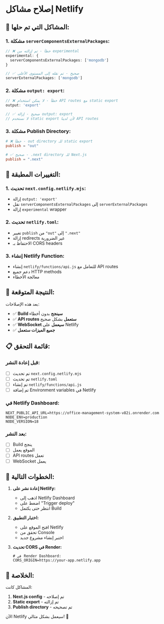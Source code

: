 # إصلاح مشاكل Netlify

## 🚨 **المشاكل التي تم حلها:**

### **1. مشكلة `serverComponentsExternalPackages`:**
```typescript
// ❌ خطأ - تم إزالته من experimental
experimental: {
  serverComponentsExternalPackages: ['mongodb']
}

// ✅ صحيح - تم نقله إلى المستوى الأعلى
serverExternalPackages: ['mongodb']
```

### **2. مشكلة `output: export`:**
```typescript
// ❌ خطأ - لا يمكن استخدام API routes مع static export
output: 'export'

// ✅ صحيح - إزالة output: export
// لا نستخدم static export لأن لدينا API routes
```

### **3. مشكلة Publish Directory:**
```toml
# ❌ خطأ - out directory للـ static export
publish = "out"

# ✅ صحيح - .next directory للـ Next.js
publish = ".next"
```

## 🔧 **التغييرات المطبقة:**

### **1. تحديث `next.config.netlify.mjs`:**
- إزالة `output: 'export'`
- نقل `serverComponentsExternalPackages` إلى `serverExternalPackages`
- إزالة `experimental` wrapper

### **2. تحديث `netlify.toml`:**
- تغيير `publish` من `"out"` إلى `".next"`
- إزالة redirects غير الضرورية
- الاحتفاظ بـ CORS headers

### **3. إنشاء Netlify Function:**
- إنشاء `netlify/functions/api.js` للتعامل مع API routes
- دعم جميع HTTP methods
- معالجة الأخطاء

## 🚀 **النتيجة المتوقعة:**

بعد هذه الإصلاحات:
- ✅ **Build سينجح** بدون أخطاء
- ✅ **API routes ستعمل** بشكل صحيح
- ✅ **WebSocket سيعمل** على Netlify
- ✅ **جميع الميزات ستعمل**

## 📋 **قائمة التحقق:**

### **قبل إعادة النشر:**
- [ ] تم تحديث `next.config.netlify.mjs`
- [ ] تم تحديث `netlify.toml`
- [ ] تم إنشاء `netlify/functions/api.js`
- [ ] تم إضافة Environment variables في Netlify

### **في Netlify Dashboard:**
```env
NEXT_PUBLIC_API_URL=https://office-management-system-v82i.onrender.com
NODE_ENV=production
NODE_VERSION=18
```

### **بعد النشر:**
- [ ] Build ينجح
- [ ] الموقع يعمل
- [ ] API routes تعمل
- [ ] WebSocket يعمل

## 🎯 **الخطوات التالية:**

1. **إعادة نشر على Netlify:**
   - اذهب إلى Netlify Dashboard
   - اضغط على "Trigger deploy"
   - انتظر حتى يكتمل Build

2. **اختبار التطبيق:**
   - افتح الموقع على Netlify
   - تحقق من Console
   - اختبر إنشاء مشروع جديد

3. **تحديث CORS في Render:**
   ```env
   # في Render Dashboard:
   CORS_ORIGIN=https://your-app.netlify.app
   ```

## 🎉 **الخلاصة:**

المشاكل كانت:
1. **Next.js config** - تم إصلاحه
2. **Static export** - تم إزالته
3. **Publish directory** - تم تصحيحه

الآن Netlify سيعمل بشكل مثالي! 🚀 